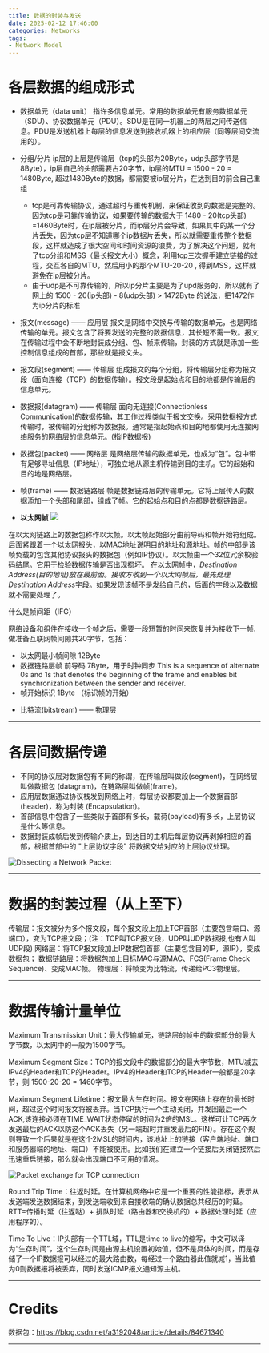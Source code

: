 ```yaml
---
title: 数据的封装与发送
date: 2025-02-12 17:46:00
categories: Networks
tags:
- Network Model
---
```


# 各层数据的组成形式

* 数据单元（data unit）
指许多信息单元。常用的数据单元有服务数据单元（SDU）、协议数据单元（PDU）。SDU是在同一机器上的两层之间传送信息。PDU是发送机器上每层的信息发送到接收机器上的相应层（同等层间交流用的）。

* 分组/分片
ip层的上层是传输层（tcp的头部为20Byte，udp头部字节是8Byte），ip层自己的头部需要占20字节，ip层的MTU = 1500 - 20 = 1480Byte, 超过1480Byte的数据，都需要被ip层分片，在达到目的前会自己重组
    * tcp是可靠传输协议，通过超时与重传机制，来保证收到的数据是完整的。因为tcp是可靠传输协议，如果要传输的数据大于 1480 - 20(tcp头部) =1460Byte时，在ip层被分片，而ip层分片会导致，如果其中的某一个分片丢失，因为tcp层不知道哪个ip数据片丢失，所以就需要重传整个数据段，这样就造成了很大空间和时间资源的浪费，为了解决这个问题，就有了tcp分组和MSS（最长报文大小）概念，利用tcp三次握手建立链接的过程，交互各自的MTU，然后用小的那个MTU-20-20 , 得到MSS，这样就避免在ip层被分片。
    * 由于udp是不可靠传输的，所以ip分片主要是为了upd服务的，所以就有了网上的 1500 - 20(ip头部) - 8(udp头部) > 1472Byte 的说法，把1472作为ip分片的标准

* 报文(message) —— 应用层
报文是网络中交换与传输的数据单元，也是网络传输的单元。报文包含了将要发送的完整的数据信息，其长短不需一致。报文在传输过程中会不断地封装成分组、包、帧来传输，封装的方式就是添加一些控制信息组成的首部，那些就是报文头。

* 报文段(segment) —— 传输层
组成报文的每个分组，将传输层分组称为报文段（面向连接（TCP）的数据传输）。报文段是起始点和目的地都是传输层的信息单元。

* 数据报(datagram) —— 传输层
面向无连接(Connectionless Communication)的数据传输，其工作过程类似于报文交换。采用数据报方式传输时，被传输的分组称为数据报。通常是指起始点和目的地都使用无连接网络服务的网络层的信息单元。(指IP数据报)

* 数据包(packet) —— 网络层
是网络层传输的数据单元，也成为“包”。包中带有足够寻址信息（IP地址），可独立地从源主机传输到目的主机。它的起始和目的地是网络层。

* 帧(frame) —— 数据链路层
帧是数据链路层的传输单元。它将上层传入的数据添加一个头部和尾部，组成了帧。它的起始点和目的点都是数据链路层。

- **以太网帧**
![](ethernet-frame-format.png)

在以太网链路上的数据包称作以太帧。以太帧起始部分由前导码和帧开始符组成。后面紧跟着一个以太网报头，以MAC地址说明目的地址和源地址。帧的中部是该帧负载的包含其他协议报头的数据包（例如IP协议）。以太帧由一个32位冗余校验码结尾。它用于检验数据传输是否出现损坏。
在以太网帧中，*Destination Address(目的地址)*放在最前面。接收方收到一个以太网帧后，最先处理*Destination Address*字段。如果发现该帧不是发给自己的，后面的字段以及数据就不需要处理了。

什么是帧间距（IFG）

网络设备和组件在接收一个帧之后，需要一段短暂的时间来恢复并为接收下一帧.做准备互联网帧间隙共20字节，包括：
- 以太网最小帧间隙 12Byte
- 数据链路层帧 前导码 7Byte，用于时钟同步 This is a sequence of alternate 0s and 1s that denotes the beginning of the frame and enables bit synchronization between the sender and receiver.
- 帧开始标识 1Byte （标识帧的开始）

* 比特流(bitstream) —— 物理层

---

# 各层间数据传递

* 不同的协议层对数据包有不同的称谓，在传输层叫做段(segment)，在⽹络层叫做数据包 (datagram)，在链路层叫做帧(frame)。
* 应⽤层数据通过协议栈发到⽹络上时，每层协议都要加上⼀个数据⾸部(header)，称为封装 (Encapsulation)。
* ⾸部信息中包含了⼀些类似于⾸部有多⻓，载荷(payload)有多⻓，上层协议是什么等信息。
* 数据封装成帧后发到传输介质上，到达⽬的主机后每层协议再剥掉相应的⾸部，根据⾸部中的 "上层协议字段" 将数据交给对应的上层协议处理。

![](NetworkPacket.png "Dissecting a Network Packet")

---

# 数据的封装过程（从上至下）

传输层：报文被分为多个报文段，每个报文段上加上TCP首部（主要包含端口、源端口），变为TCP报文段；(注：TCP叫TCP报文段，UDP叫UDP数据报,也有人叫UDP段)
网络层：将TCP报文段加上IP数据包首部（主要包含目的IP，源IP），变成数据包；
数据链路层：将数据包加上目标MAC与源MAC、FCS(Frame Check Sequence)、变成MAC帧。
物理层：将帧变为比特流，传递给PC3物理层。

---

# 数据传输计量单位

Maximum Transmission Unit：最大传输单元，链路层的帧中的数据部分的最大字节数，以太网中的一般为1500字节。

Maximum Segment Size：TCP的报文段中的数据部分的最大字节数，MTU减去IPv4的Header和TCP的Header。IPv4的Header和TCP的Header一般都是20字节，则 1500-20-20 = 1460字节。

Maximum Segment Lifetime：报文最大生存时间。报文在网络上存在的最长时间，超过这个时间报文将被丢弃。当TCP执行一个主动关闭，并发回最后一个ACK,该连接必须在TIME_WAIT状态停留的时间为2倍的MSL。这样可让TCP再次发送最后的ACK以防这个ACK丢失（另一端超时并重发最后的FIN）。存在这个规则导致一个后果就是在这个2MSL的时间内，该地址上的链接（客户端地址、端口和服务器端的地址、端口）不能被使用。比如我们在建立一个链接后关闭链接然后迅速重启链接，那么就会出现端口不可用的情况。

![](TCP.png "Packet exchange for TCP connection")

Round Trip Time：往返时延。在计算机网络中它是一个重要的性能指标，表示从发送端发送数据结束，到发送端收到来自接收端的确认数据总共经历的时延。RTT=传播时延（往返哒）+ 排队时延（路由器和交换机的）+ 数据处理时延（应用程序的）。

Time To Live：IP头部有一个TTL域，TTL是time to live的缩写，中文可以译为“生存时间”，这个生存时间是由源主机设置初始值，但不是具体的时间，而是存储了一个IP数据报可以经过的最大路由数，每经过一个路由器此值就减1，当此值为0则数据报将被丢弃，同时发送ICMP报文通知源主机。

---

# Credits

数据包：https://blog.csdn.net/a3192048/article/details/84671340

---